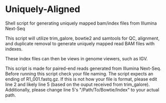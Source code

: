 # Uniquely-Aligned
Shell script for generating uniquely mapped bam/index files from Illumina Next-Seq

This script will utilize trim_galore, bowtie2 and samtools for QC, alignment, and duplicate removal to generate uniquely mapped read BAM files with indexes. 

These index files can then be views in genome viewers, such as IGV. 

This script is made for paired-end reads generated from Illumina Next-Seq. Before running this script check your file naming. The script expects an ending of R1_001.fastq.gz. If this is not how your file is format, please edit line 2 and likely line 5 (based on the ouput received from trim_galore). Additionally, please change line 5's "/Path/To/Bowtie/Index" to your actual path. 
